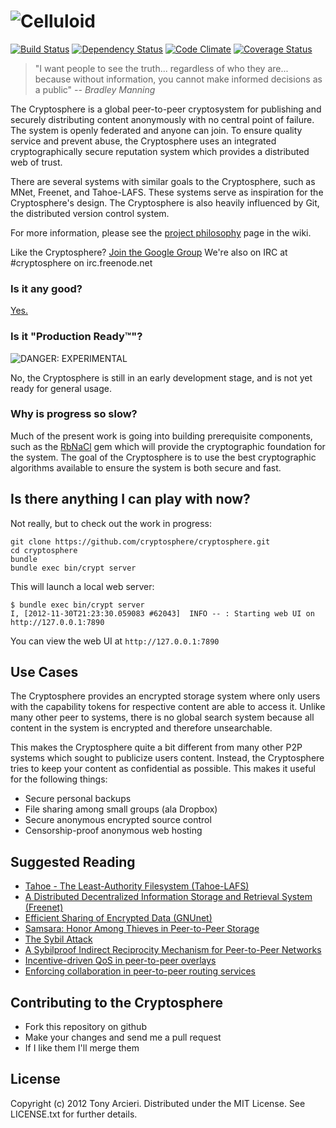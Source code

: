 ![Celluloid](https://github.com/cryptosphere/cryptosphere/raw/master/logo.png)
================
[![Build Status](https://secure.travis-ci.org/tarcieri/cryptosphere.png?branch=master)](http://travis-ci.org/tarcieri/cryptosphere)
[![Dependency Status](https://gemnasium.com/cryptosphere/cryptosphere.png)](https://gemnasium.com/cryptosphere/cryptosphere)
[![Code Climate](https://codeclimate.com/github/cryptosphere/cryptosphere.png)](https://codeclimate.com/github/cryptosphere/cryptosphere)
[![Coverage Status](https://coveralls.io/repos/cryptosphere/cryptosphere/badge.png?branch=master)](https://coveralls.io/r/cryptosphere/cryptosphere)

> "I want people to see the truth... regardless of who they are... because
> without information, you cannot make informed decisions as a public" _-- Bradley Manning_

The Cryptosphere is a global peer-to-peer cryptosystem for publishing and
securely distributing content anonymously with no central point of failure.
The system is openly federated and anyone can join. To ensure quality service
and prevent abuse, the Cryptosphere uses an integrated cryptographically
secure reputation system which provides a distributed web of trust.

There are several systems with similar goals to the Cryptosphere, such as
MNet, Freenet, and Tahoe-LAFS. These systems serve as inspiration for the
Cryptosphere's design. The Cryptosphere is also heavily influenced by Git, the
distributed version control system.

For more information, please see the [project philosophy][philosophy]
page in the wiki.

Like the Cryptosphere? [Join the Google Group][google group]
We're also on IRC at #cryptosphere on irc.freenode.net

[philosophy]:   https://github.com/cryptosphere/cryptosphere/wiki/Philosophy
[google group]: https://groups.google.com/group/cryptosphere

### Is it any good?

[Yes.](http://news.ycombinator.com/item?id=3067434)

### Is it "Production Ready™"?

![DANGER: EXPERIMENTAL](https://raw.github.com/cryptosphere/cryptosphere/master/images/experimental.png)

No, the Cryptosphere is still in an early development stage, and is not yet
ready for general usage.

### Why is progress so slow?

Much of the present work is going into building prerequisite components, such as
the [RbNaCl][rbnacl] gem which will provide the cryptographic foundation for the
system. The goal of the Cryptosphere is to use the best cryptographic algorithms
available to ensure the system is both secure and fast.

[rbnacl]: https://github.com/cryptosphere/rbnacl

Is there anything I can play with now?
--------------------------------------

Not really, but to check out the work in progress:

```
git clone https://github.com/cryptosphere/cryptosphere.git
cd cryptosphere
bundle
bundle exec bin/crypt server
```

This will launch a local web server:

```
$ bundle exec bin/crypt server
I, [2012-11-30T21:23:30.059083 #62043]  INFO -- : Starting web UI on http://127.0.0.1:7890
```

You can view the web UI at `http://127.0.0.1:7890`

Use Cases
---------

The Cryptosphere provides an encrypted storage system where only users with
the capability tokens for respective content are able to access it. Unlike
many other peer to systems, there is no global search system because all
content in the system is encrypted and therefore unsearchable.

This makes the Cryptosphere quite a bit different from many other P2P systems
which sought to publicize users content. Instead, the Cryptosphere tries to
keep your content as confidential as possible. This makes it useful for the
following things:

* Secure personal backups
* File sharing among small groups (ala Dropbox)
* Secure anonymous encrypted source control
* Censorship-proof anonymous web hosting

Suggested Reading
-----------------

* [Tahoe - The Least-Authority Filesystem (Tahoe-LAFS)](http://www.laser.dist.unige.it/Repository/IPI-1011/FileSystems/TahoeDFS.pdf)
* [A Distributed Decentralized Information Storage and Retrieval System (Freenet)](http://freenetproject.org/papers/ddisrs.pdf)
* [Efficient Sharing of Encrypted Data (GNUnet)](http://grothoff.org/christian/esed.pdf)
* [Samsara: Honor Among Thieves in Peer-to-Peer Storage](http://www.eecs.harvard.edu/~mema/courses/cs264/papers/samsara-sosp2003.pdf)
* [The Sybil Attack](http://research.microsoft.com/pubs/74220/IPTPS2002.pdf)
* [A Sybilproof Indirect Reciprocity Mechanism for Peer-to-Peer Networks](http://discovery.ucl.ac.uk/14962/1/14962.pdf)
* [Incentive-driven QoS in peer-to-peer overlays](http://discovery.ucl.ac.uk/19490/1/19490.pdf)
* [Enforcing collaboration in peer-to-peer routing services](http://www.cs.ox.ac.uk/people/andy.twigg/pubs/2003-kademlia-trust.pdf)

Contributing to the Cryptosphere
--------------------------------

* Fork this repository on github
* Make your changes and send me a pull request
* If I like them I'll merge them

License
-------

Copyright (c) 2012 Tony Arcieri. Distributed under the MIT License. See
LICENSE.txt for further details.
